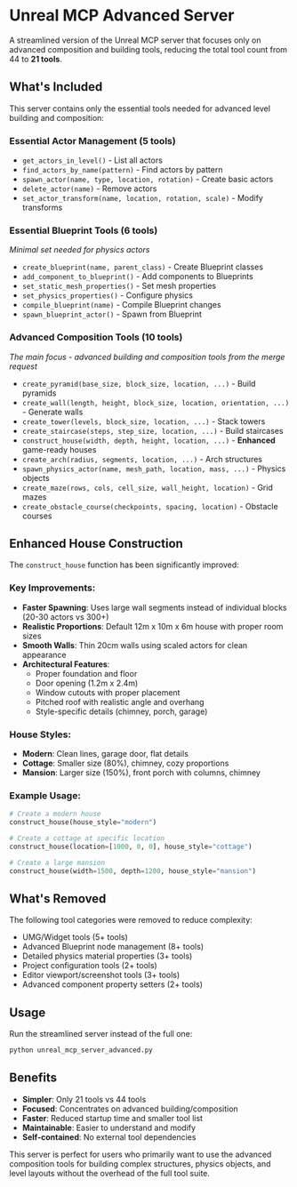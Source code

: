 # Unreal MCP Advanced Server

A streamlined version of the Unreal MCP server that focuses only on advanced composition and building tools, reducing the total tool count from 44 to **21 tools**.

## What's Included

This server contains only the essential tools needed for advanced level building and composition:

### Essential Actor Management (5 tools)
- `get_actors_in_level()` - List all actors
- `find_actors_by_name(pattern)` - Find actors by pattern
- `spawn_actor(name, type, location, rotation)` - Create basic actors
- `delete_actor(name)` - Remove actors
- `set_actor_transform(name, location, rotation, scale)` - Modify transforms

### Essential Blueprint Tools (6 tools)
*Minimal set needed for physics actors*
- `create_blueprint(name, parent_class)` - Create Blueprint classes
- `add_component_to_blueprint()` - Add components to Blueprints
- `set_static_mesh_properties()` - Set mesh properties
- `set_physics_properties()` - Configure physics
- `compile_blueprint(name)` - Compile Blueprint changes
- `spawn_blueprint_actor()` - Spawn from Blueprint

### Advanced Composition Tools (10 tools)
*The main focus - advanced building and composition tools from the merge request*
- `create_pyramid(base_size, block_size, location, ...)` - Build pyramids
- `create_wall(length, height, block_size, location, orientation, ...)` - Generate walls
- `create_tower(levels, block_size, location, ...)` - Stack towers
- `create_staircase(steps, step_size, location, ...)` - Build staircases
- `construct_house(width, depth, height, location, ...)` - **Enhanced** game-ready houses
- `create_arch(radius, segments, location, ...)` - Arch structures
- `spawn_physics_actor(name, mesh_path, location, mass, ...)` - Physics objects
- `create_maze(rows, cols, cell_size, wall_height, location)` - Grid mazes
- `create_obstacle_course(checkpoints, spacing, location)` - Obstacle courses

## Enhanced House Construction

The `construct_house` function has been significantly improved:

### Key Improvements:
- **Faster Spawning**: Uses large wall segments instead of individual blocks (20-30 actors vs 300+)
- **Realistic Proportions**: Default 12m x 10m x 6m house with proper room sizes
- **Smooth Walls**: Thin 20cm walls using scaled actors for clean appearance
- **Architectural Features**: 
  - Proper foundation and floor
  - Door opening (1.2m x 2.4m)
  - Window cutouts with proper placement
  - Pitched roof with realistic angle and overhang
  - Style-specific details (chimney, porch, garage)

### House Styles:
- **Modern**: Clean lines, garage door, flat details
- **Cottage**: Smaller size (80%), chimney, cozy proportions  
- **Mansion**: Larger size (150%), front porch with columns, chimney

### Example Usage:
```python
# Create a modern house
construct_house(house_style="modern")

# Create a cottage at specific location
construct_house(location=[1000, 0, 0], house_style="cottage")

# Create a large mansion
construct_house(width=1500, depth=1200, house_style="mansion")
```

## What's Removed

The following tool categories were removed to reduce complexity:
- UMG/Widget tools (5+ tools)
- Advanced Blueprint node management (8+ tools)
- Detailed physics material properties (3+ tools)
- Project configuration tools (2+ tools)
- Editor viewport/screenshot tools (3+ tools)
- Advanced component property setters (2+ tools)

## Usage

Run the streamlined server instead of the full one:

```bash
python unreal_mcp_server_advanced.py
```

## Benefits

- **Simpler**: Only 21 tools vs 44 tools
- **Focused**: Concentrates on advanced building/composition
- **Faster**: Reduced startup time and smaller tool list
- **Maintainable**: Easier to understand and modify
- **Self-contained**: No external tool dependencies

This server is perfect for users who primarily want to use the advanced composition tools for building complex structures, physics objects, and level layouts without the overhead of the full tool suite. 